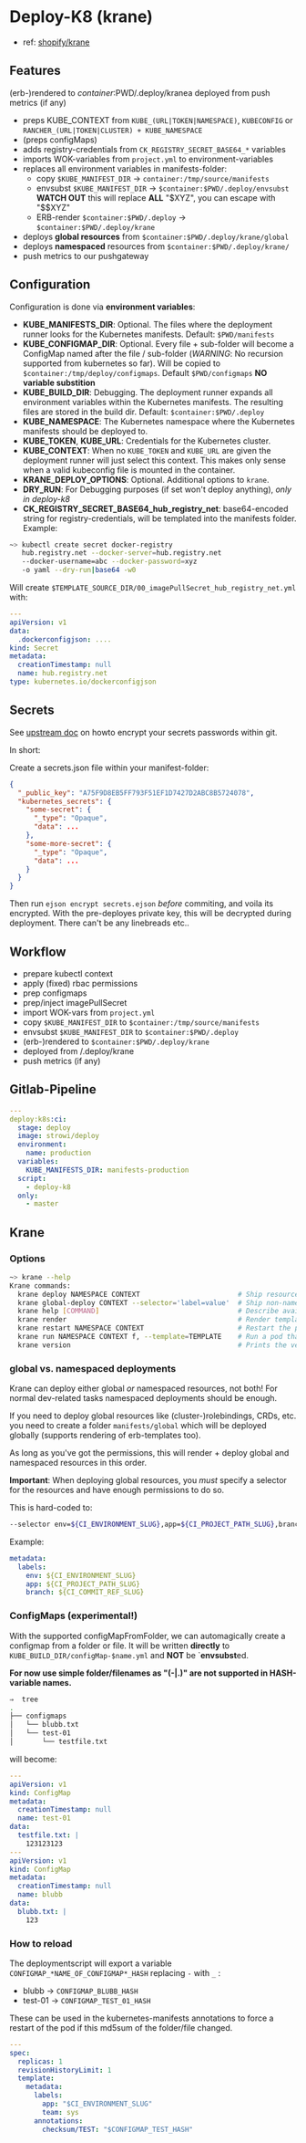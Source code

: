 <!-- markdownlint-disable MD013 -->
# Deploy-K8 (krane)

- ref: [shopify/krane](https://github.com/shopify/krane/)

## Features

(erb-)rendered to $container:$PWD/.deploy/kranea
deployed from push metrics (if any)

- preps KUBE_CONTEXT from `KUBE_(URL|TOKEN|NAMESPACE)`, `KUBECONFIG` or `RANCHER_(URL|TOKEN|CLUSTER) + KUBE_NAMESPACE`
- (preps configMaps)
- adds registry-credentials from `CK_REGISTRY_SECRET_BASE64_*` variables
- imports WOK-variables from `project.yml` to environment-variables
- replaces all environment variables in manifests-folder:
  - copy
    `$KUBE_MANIFEST_DIR`      -> `container:/tmp/source/manifests`
  - envsubst
    `$KUBE_MANIFEST_DIR`      -> `$container:$PWD/.deploy/envsubst`
    **WATCH OUT** this will replace **ALL** "$XYZ", you can escape with "$$XYZ"
  - ERB-render
    `$container:$PWD/.deploy` -> `$container:$PWD/.deploy/krane`
- deploys **global resources** from `$container:$PWD/.deploy/krane/global`
- deploys **namespaced** resources from `$container:$PWD/.deploy/krane/`
- push metrics to our pushgateway

## Configuration

Configuration is done via **environment variables**:

- **KUBE_MANIFESTS_DIR**: Optional. The files where the deployment runner
  looks for the Kubernetes manifests.
  Default: `$PWD/manifests`
- **KUBE_CONFIGMAP_DIR**: Optional. Every file + sub-folder will become a
  ConfigMap named after the file / sub-folder (*WARNING*: No recursion
  supported from kubernetes so far).
  Will be copied to `$container:/tmp/deploy/configmaps`.
  Default `$PWD/configmaps`
  **NO variable substition**
- **KUBE_BUILD_DIR**: Debugging. The deployment runner expands all environment
  variables within the Kubernetes manifests. The resulting files are stored
  in the build dir.
  Default: `$container:$PWD/.deploy`
- **KUBE_NAMESPACE**: The Kubernetes namespace where the Kubernetes manifests
  should be deployed to.
- **KUBE_TOKEN**, **KUBE_URL**: Credentials for the Kubernetes cluster.
- **KUBE_CONTEXT**: When no `KUBE_TOKEN` and `KUBE_URL` are given the deployment
  runner will just select this context. This makes only sense when a valid
  kubeconfig file is mounted in the container.
- **KRANE_DEPLOY_OPTIONS**: Optional. Additional options to `krane`.
- **DRY_RUN**: For Debugging purposes (if set won't deploy anything), *only in deploy-k8*
- **CK_REGISTRY_SECRET_BASE64_hub_registry_net**: base64-encoded string for
  registry-credentials, will be templated into the manifests folder.
  Example:

```bash
~> kubectl create secret docker-registry
   hub.registry.net --docker-server=hub.registry.net
   --docker-username=abc --docker-password=xyz
   -o yaml --dry-run|base64 -w0
```

Will create `$TEMPLATE_SOURCE_DIR/00_imagePullSecret_hub_registry_net.yml` with:

```yaml
---
apiVersion: v1
data:
  .dockerconfigjson: ....
kind: Secret
metadata:
  creationTimestamp: null
  name: hub.registry.net
type: kubernetes.io/dockerconfigjson
```
## Secrets

See [upstream doc](https://github.com/shopify/krane#deploying-kubernetes-secrets-from-ejson) on howto encrypt your secrets passwords within git.

In short:

Create a secrets.json file within your manifest-folder:

```json
{
  "_public_key": "A75F9D8EB5FF793F51EF1D7427D2ABC8B5724078",
  "kubernetes_secrets": {
    "some-secret": {
      "_type": "Opaque",
      "data": ...
    },
    "some-more-secret": {
      "_type": "Opaque",
      "data": ...
    }
  }
}
```

Then run `ejson encrypt secrets.ejson` *before* commiting, and voila its encrypted.
With the pre-deployes private key, this will be decrypted during deployment. There can't be any linebreads etc..

## Workflow

- prepare kubectl context
- apply (fixed) rbac permissions
- prep configmaps
- prep/inject imagePullSecret
- import WOK-vars from `project.yml`
- copy `$KUBE_MANIFEST_DIR` to `$container:/tmp/source/manifests`
- envsubst `$KUBE_MANIFEST_DIR` to `$container:$PWD/.deploy`
- (erb-)rendered to `$container:$PWD/.deploy/krane`
- deployed from /.deploy/krane
- push metrics (if any)

## Gitlab-Pipeline

```yaml
---
deploy:k8s:ci:
  stage: deploy
  image: strowi/deploy
  environment:
    name: production
  variables:
    KUBE_MANIFESTS_DIR: manifests-production
  script:
    - deploy-k8
  only:
    - master
```

## Krane

### Options

```bash
~> krane --help
Krane commands:
  krane deploy NAMESPACE CONTEXT                        # Ship resources to a namespace
  krane global-deploy CONTEXT --selector='label=value'  # Ship non-namespaced resources to a cluster
  krane help [COMMAND]                                  # Describe available commands or one specific command
  krane render                                          # Render templates
  krane restart NAMESPACE CONTEXT                       # Restart the pods in one or more deployments
  krane run NAMESPACE CONTEXT f, --template=TEMPLATE    # Run a pod that exits upon completing a task
  krane version                                         # Prints the version
```

<!-- ## Simple usage example

```bash
~>
    docker run --rm -ti \
      -e KUBE_NAMESPACE=... \
      -e KUBE_TOKEN=... \
      -e KUBE_URL=... \
      -e EJSON_PRIVATE_KEY=... \
      -e EJSON_PUBLIC_KEY=... \
      -w /src \
      -v $(pwd):/src \
      -v /etc/passwd:/etc/passwd:ro \
      -v /etc/group:/etc/group:ro \
      -u $(id -u) \
      strowi/deploy deploy-k8
``` -->

### global vs. namespaced deployments

Krane can deploy either global *or* namespaced resources, not both!
For normal dev-related tasks namespaced deployments should be enough.

If you need to deploy global resources like (cluster-)rolebindings, CRDs, etc.
you need to create a folder `manifests/global` which will be deployed globally
(supports rendering of erb-templates too).

As long as you've got the permissions, this will
render + deploy global and namespaced resources in this order.

**Important**: When deploying global resources, you *must* specify a
selector for the resources and have enough permissions to do so.

This is hard-coded to:

```bash
--selector env=${CI_ENVIRONMENT_SLUG},app=${CI_PROJECT_PATH_SLUG},branch=${CI_COMMIT_REF_SLUG}
```

Example:

```yaml
metadata:
  labels:
    env: ${CI_ENVIRONMENT_SLUG}
    app: ${CI_PROJECT_PATH_SLUG}
    branch: ${CI_COMMIT_REF_SLUG}
```

### ConfigMaps (experimental!)

With the supported configMapFromFolder, we can automagically create a
configmap from a folder or file. It will be written **directly** to
`KUBE_BUILD_DIR/configMap-$name.yml` and **NOT** be `**envsubst**ed.

**For now use simple folder/filenames as "(-|.)" are not supported in
HASH-variable names.**

```bash
⇒  tree
.
├── configmaps
│   └── blubb.txt
│   └── test-01
│       └── testfile.txt
```

will become:

```yaml
---
apiVersion: v1
kind: ConfigMap
metadata:
  creationTimestamp: null
  name: test-01
data:
  testfile.txt: |
    123123123
---
apiVersion: v1
kind: ConfigMap
metadata:
  creationTimestamp: null
  name: blubb
data:
  blubb.txt: |
    123
```

### How to reload

The deploymentscript will export a variable
`CONFIGMAP_*NAME_OF_CONFIGMAP*_HASH` replacing `-` with `_` :

- blubb -> `CONFIGMAP_BLUBB_HASH`
- test-01 -> `CONFIGMAP_TEST_01_HASH`

These can be used in the kubernetes-manifests annotations to force a restart
of the pod if this md5sum of the folder/file changed.

```yaml
---
spec:
  replicas: 1
  revisionHistoryLimit: 1
  template:
    metadata:
      labels:
        app: "$CI_ENVIRONMENT_SLUG"
        team: sys
      annotations:
        checksum/TEST: "$CONFIGMAP_TEST_HASH"
```
